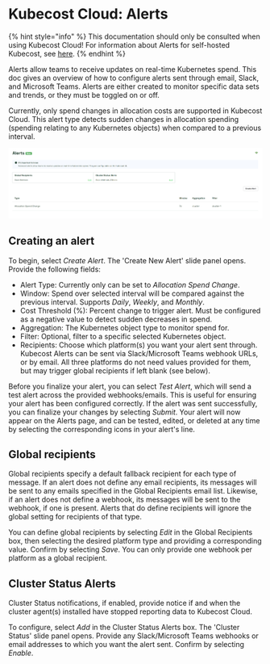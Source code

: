 # Kubecost Cloud: Alerts

{% hint style="info" %}
This documentation should only be consulted when using Kubecost Cloud! For information about Alerts for self-hosted Kubecost, see [here](/using-kubecost/navigating-the-kubecost-ui/alerts.md).
{% endhint %}

Alerts allow teams to receive updates on real-time Kubernetes spend. This doc gives an overview of how to configure alerts sent through email, Slack, and Microsoft Teams. Alerts are either created to monitor specific data sets and trends, or they must be toggled on or off.

Currently, only spend changes in allocation costs are supported in Kubecost Cloud. This alert type detects sudden changes in allocation spending (spending relating to any Kubernetes objects) when compared to a previous interval.

![Kubecost Cloud Alerts page](/images/kc-cloud-alerts.png)

## Creating an alert

To begin, select _Create Alert_. The 'Create New Alert' slide panel opens. Provide the following fields:

* Alert Type: Currently only can be set to _Allocation Spend Change_.
* Window: Spend over selected interval will be compared against the previous interval. Supports _Daily_, _Weekly_, and _Monthly_.
* Cost Threshold (%): Percent change to trigger alert. Must be configured as a negative value to detect sudden decreases in spend.
* Aggregation: The Kubernetes object type to monitor spend for.
* Filter: Optional, filter to a specific selected Kubernetes object.
* Recipients: Choose which platform(s) you want your alert sent through. Kubecost Alerts can be sent via Slack/Microsoft Teams webhook URLs, or by email. All three platforms do not need values provided for them, but may trigger global recipients if left blank (see below).

Before you finalize your alert, you can select _Test Alert_, which will send a test alert across the provided webhooks/emails. This is useful for ensuring your alert has been configured correctly. If the alert was sent successfully, you can finalize your changes by selecting _Submit_. Your alert will now appear on the Alerts page, and can be tested, edited, or deleted at any time by selecting the corresponding icons in your alert's line.

## Global recipients

Global recipients specify a default fallback recipient for each type of message. If an alert does not define any email recipients, its messages will be sent to any emails specified in the Global Recipients email list. Likewise, if an alert does not define a webhook, its messages will be sent to the webhook, if one is present. Alerts that do define recipients will ignore the global setting for recipients of that type.

You can define global recipients by selecting _Edit_ in the Global Recipients box, then selecting the desired platform type and providing a corresponding value. Confirm by selecting _Save_. You can only provide one webhook per platform as a global recipient.


## Cluster Status Alerts

Cluster Status notifications, if enabled, provide notice if and when the cluster agent(s) installed have stopped reporting data to Kubecost Cloud. 

To configure, select _Add_ in the Cluster Status Alerts box. The 'Cluster Status' slide panel opens. Provide any Slack/Microsoft Teams webhooks or email addresses to which you want the alert sent. Confirm by selecting _Enable_.